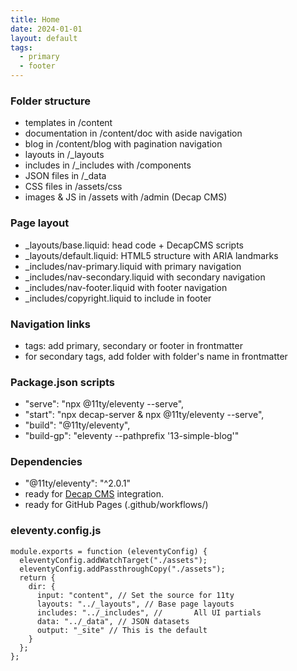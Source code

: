 ```yaml
---
title: Home
date: 2024-01-01
layout: default
tags:
  - primary
  - footer
---
```

### Folder structure

- templates in /content
- documentation in /content/doc with aside navigation
- blog in /content/blog with pagination navigation
- layouts in /_layouts
- includes in /_includes with /components
- JSON files in /_data
- CSS files in /assets/css
- images & JS in /assets with /admin (Decap CMS)

### Page layout

- _layouts/base.liquid: head code + DecapCMS scripts
- _layouts/default.liquid: HTML5 structure with ARIA landmarks
- _includes/nav-primary.liquid with primary navigation
- _includes/nav-secondary.liquid with secondary navigation
- _includes/nav-footer.liquid with footer navigation
- _includes/copyright.liquid to include in footer

### Navigation links

- tags: add primary, secondary or footer in frontmatter
- for secondary tags, add folder with folder's name in frontmatter

### Package.json scripts
- "serve": "npx @11ty/eleventy --serve",
- "start": "npx decap-server & npx @11ty/eleventy --serve",
- "build": "@11ty/eleventy",
- "build-gp": "eleventy --pathprefix '13-simple-blog'"

### Dependencies
- "@11ty/eleventy": "^2.0.1"
- ready for [Decap CMS](https://decapcms.org/) integration.
- ready for GitHub Pages (.github/workflows/)

### eleventy.config.js
```
module.exports = function (eleventyConfig) {
  eleventyConfig.addWatchTarget("./assets");
  eleventyConfig.addPassthroughCopy("./assets");
  return {
    dir: {
      input: "content", // Set the source for 11ty
      layouts: "../_layouts", // Base page layouts
      includes: "../_includes", //       All UI partials
      data: "../_data", // JSON datasets
      output: "_site" // This is the default
    }
  };
};
```